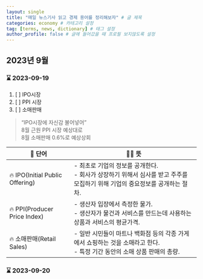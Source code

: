 ```yaml
---
layout: single
title: "매일 뉴스기사 읽고 경제 용어를 정리해보자" # 글 제목
categories: economy # 카테고리 설정
tag: [terms, news, dictionary] # 태그 설정
author_profile: false # 글에 들어갔을 때 프로필 보지않도록 설정
---
```


## 2023년 9월
### ⌛ 2023-09-19
 1. [ ] IPO시장
 2. [ ] PPI 시장
 3. [ ] 소매판매

> “IPO시장에 자신감 불어넣어”  
8월 근원 PPI 시장 예상대로  
8월 소매판매 0.6%로 예상상회

| 💭 단어|👨‍🎓 뜻|
|--|--|
|🔥 IPO(Initial Public Offering)|- 최초로 기업의 정보를 공개한다.<br> - 회사가 상장하기 위해서 심사를 받고 주주를 모집하기 위해 기업의 중요정보를 공개하는 절차.|
|🔥 PPI(Producer Price Index)|- 생산자 입장에서 측정한 물가. <br> - 생산자가 물건과 서비스를 만드는데 사용하는 상품과 서비스의 평균가격.  |
|🔥 소매판매(Retail Sales)|- 일반 시민들이 마트나 백화점 등의 각종 가게에서 쇼핑하는 것을 소매라고 한다. <br> - 특정 기간 동안의 소매 상품 판매의 총량.  |

### ⌛ 2023-09-20

